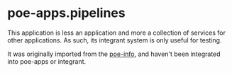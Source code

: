 # poe-apps.pipelines

This application is less an application and more a collection of
services for other applications. As such, its integrant system is only
useful for testing.

It was originally imported from the
[poe-info](https://github.com/atamis/poe-info), and haven't been
integrated into poe-apps or integrant.
